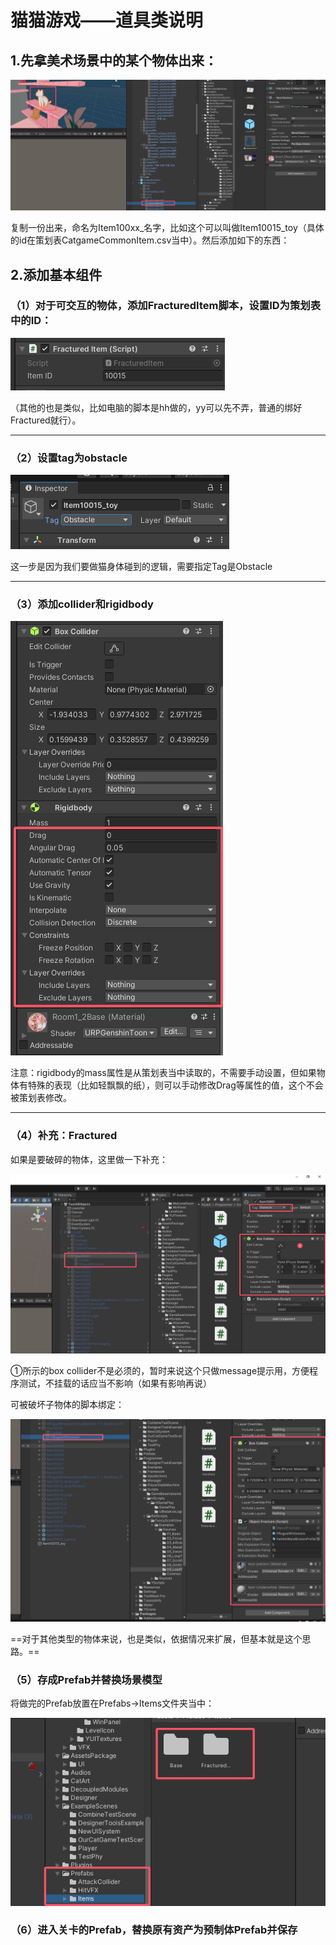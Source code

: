 # 猫猫游戏——道具类说明



## 1.先拿美术场景中的某个物体出来：

![image-20241128155930045](./assets/image-20241128155930045.png)

复制一份出来，命名为Item100xx_名字，比如这个可以叫做Item10015_toy（具体的id在策划表CatgameCommonItem.csv当中）。然后添加如下的东西：



## 2.添加基本组件

### （1）对于可交互的物体，添加FracturedItem脚本，设置ID为策划表中的ID：

![image-20241128160223465](./assets/image-20241128160223465.png)

（其他的也是类似，比如电脑的脚本是hh做的，yy可以先不弄，普通的绑好Fractured就行）。

------

### （2）设置tag为obstacle

![image-20241128160323644](./assets/image-20241128160323644.png)

这一步是因为我们要做猫身体碰到的逻辑，需要指定Tag是Obstacle

------

### （3）添加collider和rigidbody

![image-20241128160440969](./assets/image-20241128160440969.png)

注意：rigidbody的mass属性是从策划表当中读取的，不需要手动设置，但如果物体有特殊的表现（比如轻飘飘的纸），则可以手动修改Drag等属性的值，这个不会被策划表修改。

------



### （4）补充：Fractured

如果是要破碎的物体，这里做一下补充：

![image-20241128160835075](./assets/image-20241128160835075.png)

①所示的box collider不是必须的，暂时来说这个只做message提示用，方便程序测试，不挂载的话应当不影响（如果有影响再说）

可被破坏子物体的脚本绑定：

![image-20241128161010838](./assets/image-20241128161010838.png)

==对于其他类型的物体来说，也是类似，依据情况来扩展，但基本就是这个思路。==



### （5）存成Prefab并替换场景模型

将做完的Prefab放置在Prefabs->Items文件夹当中：

![image-20241128161132501](./assets/image-20241128161132501.png)



### （6）进入关卡的Prefab，替换原有资产为预制体Prefab并保存

